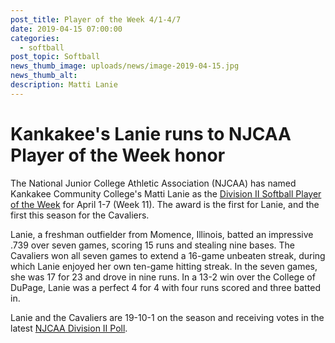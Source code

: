 ```yaml
---
post_title: Player of the Week 4/1-4/7
date: 2019-04-15 07:00:00
categories:
  - softball
post_topic: Softball
news_thumb_image: uploads/news/image-2019-04-15.jpg
news_thumb_alt:
description: Matti Lanie
---
```


# Kankakee's Lanie runs to NJCAA Player of the Week honor

The National Junior College Athletic Association (NJCAA) has named Kankakee Community College's Matti Lanie as the [Division II Softball Player of the Week](http://njcaa.org/general/2018-19/POTW_Hub/Player_of_the_Week) for April 1-7 (Week 11). The award is the first for Lanie, and the first this season for the Cavaliers.

Lanie, a freshman outfielder from Momence, Illinois, batted an impressive .739 over seven games, scoring 15 runs and stealing nine bases. The Cavaliers won all seven games to extend a 16-game unbeaten streak, during which Lanie enjoyed her own ten-game hitting streak. In the seven games, she was 17 for 23 and drove in nine runs. In a 13-2 win over the College of DuPage, Lanie was a perfect 4 for 4 with four runs scored and three batted in.

Lanie and the Cavaliers are 19-10-1 on the season and receiving votes in the latest [NJCAA Division II Poll](http://njcaa.org/sports/sball/2018-19/div2/polls).
